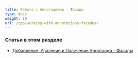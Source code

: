 ```yaml
---
title: Работа с Аннотациями - Фасады
type: docs
weight: 10
url: /cpp/working-with-annotations-facades/
---
```


### **Статьи в этом разделе**

- [Добавление, Удаление и Получение Аннотаций - Фасады](/pdf/cpp/add-delete-and-get-annotation-facades/)